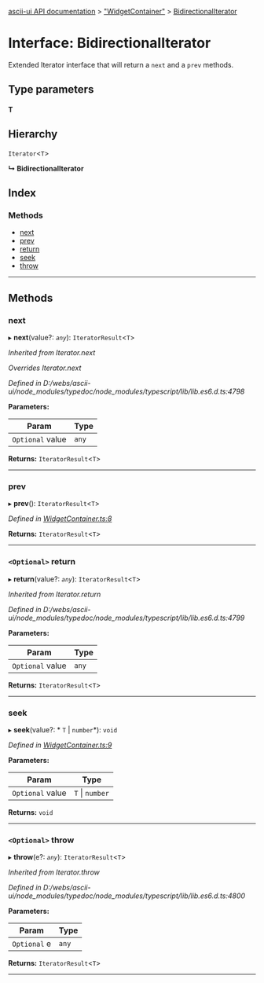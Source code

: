 [ascii-ui API documentation](../README.md) > ["WidgetContainer"](../modules/_widgetcontainer_.md) > [BidirectionalIterator](../interfaces/_widgetcontainer_.bidirectionaliterator.md)

# Interface: BidirectionalIterator

Extended Iterator interface that will return a `next` and a `prev` methods.

## Type parameters
#### T 
## Hierarchy

 `Iterator`<`T`>

**↳ BidirectionalIterator**

## Index

### Methods

* [next](_widgetcontainer_.bidirectionaliterator.md#next)
* [prev](_widgetcontainer_.bidirectionaliterator.md#prev)
* [return](_widgetcontainer_.bidirectionaliterator.md#return)
* [seek](_widgetcontainer_.bidirectionaliterator.md#seek)
* [throw](_widgetcontainer_.bidirectionaliterator.md#throw)

---

## Methods

<a id="next"></a>

###  next

▸ **next**(value?: *`any`*): `IteratorResult`<`T`>

*Inherited from Iterator.next*

*Overrides Iterator.next*

*Defined in D:/webs/ascii-ui/node_modules/typedoc/node_modules/typescript/lib/lib.es6.d.ts:4798*

**Parameters:**

| Param | Type |
| ------ | ------ |
| `Optional` value | `any` |

**Returns:** `IteratorResult`<`T`>

___
<a id="prev"></a>

###  prev

▸ **prev**(): `IteratorResult`<`T`>

*Defined in [WidgetContainer.ts:8](https://github.com/danikaze/ascii-ui/blob/da18f7c/src/WidgetContainer.ts#L8)*

**Returns:** `IteratorResult`<`T`>

___
<a id="return"></a>

### `<Optional>` return

▸ **return**(value?: *`any`*): `IteratorResult`<`T`>

*Inherited from Iterator.return*

*Defined in D:/webs/ascii-ui/node_modules/typedoc/node_modules/typescript/lib/lib.es6.d.ts:4799*

**Parameters:**

| Param | Type |
| ------ | ------ |
| `Optional` value | `any` |

**Returns:** `IteratorResult`<`T`>

___
<a id="seek"></a>

###  seek

▸ **seek**(value?: * `T` &#124; `number`*): `void`

*Defined in [WidgetContainer.ts:9](https://github.com/danikaze/ascii-ui/blob/da18f7c/src/WidgetContainer.ts#L9)*

**Parameters:**

| Param | Type |
| ------ | ------ |
| `Optional` value |  `T` &#124; `number`|

**Returns:** `void`

___
<a id="throw"></a>

### `<Optional>` throw

▸ **throw**(e?: *`any`*): `IteratorResult`<`T`>

*Inherited from Iterator.throw*

*Defined in D:/webs/ascii-ui/node_modules/typedoc/node_modules/typescript/lib/lib.es6.d.ts:4800*

**Parameters:**

| Param | Type |
| ------ | ------ |
| `Optional` e | `any` |

**Returns:** `IteratorResult`<`T`>

___

